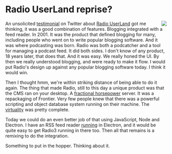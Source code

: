 # Radio UserLand reprise?
<img src="http://scripting.com/images/2019/11/18/radioUserLand.png" border="0" align="right">An unsolicited <a href="https://twitter.com/bb/status/1196267156268298241">testimonial</a> on Twitter about <a href="https://duckduckgo.com/?q=Radio+UserLand&t=hx&ia=web">Radio UserLand</a> got me thinking, it was a good combination of features. Blogging integrated with a feed reader. In 2001. It was the product that defined blogging for many, including people who went on to write popular blogging software. And it was where podcasting was born. Radio was both a podcatcher and a tool for managing a podcast feed. It did both sides. I don't know of any product, 18 years later, that does that. And it was easy. We really honed the UI. By then we really understood blogging, and were ready to make it flow. I would put Radio's design up against any popular blogging software today. I think it would win.

Then I thought hmm, we're within striking distance of being able to do it again. The thing that made Radio, still to this day a unique product was that the CMS ran on your desktop. A <a href="http://scripting.com/davenet/1997/09/14/FractionalHorsepowerHTTPSe.html">fractional horsepower</a> server. It was a repackaging of Frontier. Very few people knew that there was a powerful scripting and object database system running on their machine. The <a href="http://scripting.com/stories/2008/04/19/suspensionOfDisbeliefAppli.html">virtuality</a> was pretty complete.

Today we could do an even better job of that using JavaScript, Node and Electron. I have an RSS feed reader <a href="http://scripting.com/2017/04/19/electricRiverV041b.html">running</a> in Electron, and it would be quite easy to get Radio3 running in there too. Then all that remains is a remixing to do the integration. 

Something to put in the hopper. Thinking about it. 

